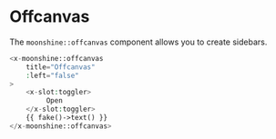 # Offcanvas

The `moonshine::offcanvas` component allows you to create sidebars.

```php
<x-moonshine::offcanvas
    title="Offcanvas"
    :left="false"
>
    <x-slot:toggler>
         Open
    </x-slot:toggler>
    {{ fake()->text() }}
</x-moonshine::offcanvas>
```

